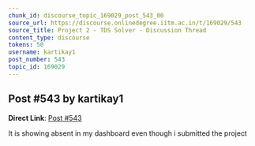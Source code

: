 ```yaml
---
chunk_id: discourse_topic_169029_post_543_00
source_url: https://discourse.onlinedegree.iitm.ac.in/t/169029/543
source_title: Project 2 - TDS Solver - Discussion Thread
content_type: discourse
tokens: 50
username: kartikay1
post_number: 543
topic_id: 169029
---
```


## Post #543 by kartikay1

**Direct Link**: [Post #543](https://discourse.onlinedegree.iitm.ac.in/t/169029/543)

It is showing absent in my dashboard even though i submitted the project
